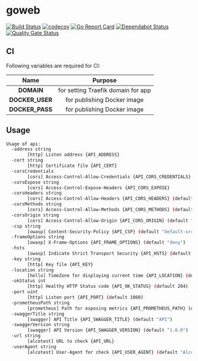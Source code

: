 # goweb

[![Build Status](https://travis-ci.com/ViBiOh/goweb.svg?branch=master)](https://travis-ci.com/ViBiOh/goweb)
[![codecov](https://codecov.io/gh/ViBiOh/goweb/branch/master/graph/badge.svg)](https://codecov.io/gh/ViBiOh/goweb)
[![Go Report Card](https://goreportcard.com/badge/github.com/ViBiOh/goweb)](https://goreportcard.com/report/github.com/ViBiOh/goweb)
[![Dependabot Status](https://api.dependabot.com/badges/status?host=github&repo=ViBiOh/goweb)](https://dependabot.com)
[![Quality Gate Status](https://sonarcloud.io/api/project_badges/measure?project=ViBiOh_goweb&metric=alert_status)](https://sonarcloud.io/dashboard?id=ViBiOh_goweb)

## CI

Following variables are required for CI:

| Name | Purpose |
|:--:|:--:|
| **DOMAIN** | for setting Traefik domain for app |
| **DOCKER_USER** | for publishing Docker image |
| **DOCKER_PASS** | for publishing Docker image |

## Usage

```bash
Usage of api:
  -address string
        [http] Listen address {API_ADDRESS}
  -cert string
        [http] Certificate file {API_CERT}
  -corsCredentials
        [cors] Access-Control-Allow-Credentials {API_CORS_CREDENTIALS}
  -corsExpose string
        [cors] Access-Control-Expose-Headers {API_CORS_EXPOSE}
  -corsHeaders string
        [cors] Access-Control-Allow-Headers {API_CORS_HEADERS} (default "Content-Type")
  -corsMethods string
        [cors] Access-Control-Allow-Methods {API_CORS_METHODS} (default "GET")
  -corsOrigin string
        [cors] Access-Control-Allow-Origin {API_CORS_ORIGIN} (default "*")
  -csp string
        [owasp] Content-Security-Policy {API_CSP} (default "default-src 'self'; base-uri 'self'")
  -frameOptions string
        [owasp] X-Frame-Options {API_FRAME_OPTIONS} (default "deny")
  -hsts
        [owasp] Indicate Strict Transport Security {API_HSTS} (default true)
  -key string
        [http] Key file {API_KEY}
  -location string
        [hello] TimeZone for displaying current time {API_LOCATION} (default "Europe/Paris")
  -okStatus int
        [http] Healthy HTTP Status code {API_OK_STATUS} (default 204)
  -port uint
        [http] Listen port {API_PORT} (default 1080)
  -prometheusPath string
        [prometheus] Path for exposing metrics {API_PROMETHEUS_PATH} (default "/metrics")
  -swaggerTitle string
        [swagger] API Title {API_SWAGGER_TITLE} (default "API")
  -swaggerVersion string
        [swagger] API Version {API_SWAGGER_VERSION} (default "1.0.0")
  -url string
        [alcotest] URL to check {API_URL}
  -userAgent string
        [alcotest] User-Agent for check {API_USER_AGENT} (default "Alcotest")
```
